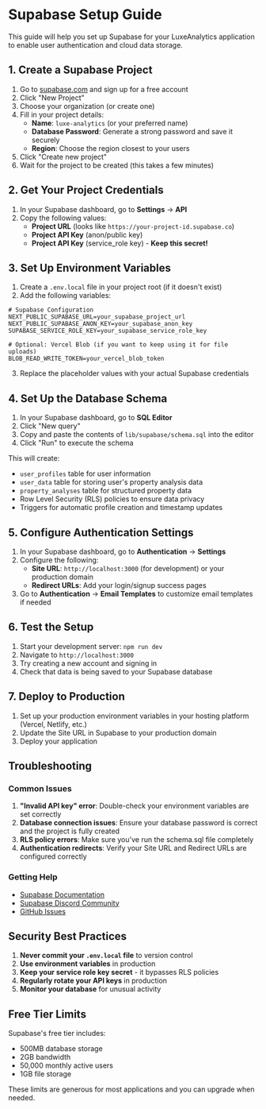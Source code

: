 # Supabase Setup Guide

This guide will help you set up Supabase for your LuxeAnalytics application to enable user authentication and cloud data storage.

## 1. Create a Supabase Project

1. Go to [supabase.com](https://supabase.com) and sign up for a free account
2. Click "New Project"
3. Choose your organization (or create one)
4. Fill in your project details:
   - **Name**: `luxe-analytics` (or your preferred name)
   - **Database Password**: Generate a strong password and save it securely
   - **Region**: Choose the region closest to your users
5. Click "Create new project"
6. Wait for the project to be created (this takes a few minutes)

## 2. Get Your Project Credentials

1. In your Supabase dashboard, go to **Settings** → **API**
2. Copy the following values:
   - **Project URL** (looks like `https://your-project-id.supabase.co`)
   - **Project API Key** (anon/public key)
   - **Project API Key** (service_role key) - **Keep this secret!**

## 3. Set Up Environment Variables

1. Create a `.env.local` file in your project root (if it doesn't exist)
2. Add the following variables:

```env
# Supabase Configuration
NEXT_PUBLIC_SUPABASE_URL=your_supabase_project_url
NEXT_PUBLIC_SUPABASE_ANON_KEY=your_supabase_anon_key
SUPABASE_SERVICE_ROLE_KEY=your_supabase_service_role_key

# Optional: Vercel Blob (if you want to keep using it for file uploads)
BLOB_READ_WRITE_TOKEN=your_vercel_blob_token
```

3. Replace the placeholder values with your actual Supabase credentials

## 4. Set Up the Database Schema

1. In your Supabase dashboard, go to **SQL Editor**
2. Click "New query"
3. Copy and paste the contents of `lib/supabase/schema.sql` into the editor
4. Click "Run" to execute the schema

This will create:
- `user_profiles` table for user information
- `user_data` table for storing user's property analysis data
- `property_analyses` table for structured property data
- Row Level Security (RLS) policies to ensure data privacy
- Triggers for automatic profile creation and timestamp updates

## 5. Configure Authentication Settings

1. In your Supabase dashboard, go to **Authentication** → **Settings**
2. Configure the following:
   - **Site URL**: `http://localhost:3000` (for development) or your production domain
   - **Redirect URLs**: Add your login/signup success pages
3. Go to **Authentication** → **Email Templates** to customize email templates if needed

## 6. Test the Setup

1. Start your development server: `npm run dev`
2. Navigate to `http://localhost:3000`
3. Try creating a new account and signing in
4. Check that data is being saved to your Supabase database

## 7. Deploy to Production

1. Set up your production environment variables in your hosting platform (Vercel, Netlify, etc.)
2. Update the Site URL in Supabase to your production domain
3. Deploy your application

## Troubleshooting

### Common Issues

1. **"Invalid API key" error**: Double-check your environment variables are set correctly
2. **Database connection issues**: Ensure your database password is correct and the project is fully created
3. **RLS policy errors**: Make sure you've run the schema.sql file completely
4. **Authentication redirects**: Verify your Site URL and Redirect URLs are configured correctly

### Getting Help

- [Supabase Documentation](https://supabase.com/docs)
- [Supabase Discord Community](https://discord.supabase.com)
- [GitHub Issues](https://github.com/supabase/supabase/issues)

## Security Best Practices

1. **Never commit your `.env.local` file** to version control
2. **Use environment variables** in production
3. **Keep your service role key secret** - it bypasses RLS policies
4. **Regularly rotate your API keys** in production
5. **Monitor your database** for unusual activity

## Free Tier Limits

Supabase's free tier includes:
- 500MB database storage
- 2GB bandwidth
- 50,000 monthly active users
- 1GB file storage

These limits are generous for most applications and you can upgrade when needed.


